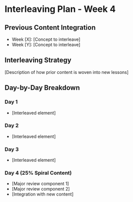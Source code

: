 # Interleaving Plan - Week 4

## Previous Content Integration
- Week [X]: [Concept to interleave]
- Week [Y]: [Concept to interleave]

## Interleaving Strategy
[Description of how prior content is woven into new lessons]

## Day-by-Day Breakdown
### Day 1
- [Interleaved element]

### Day 2
- [Interleaved element]

### Day 3
- [Interleaved element]

### Day 4 (25% Spiral Content)
- [Major review component 1]
- [Major review component 2]
- [Integration with new content]
